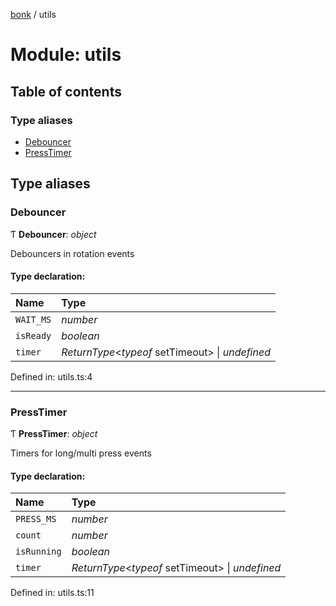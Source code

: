 [bonk](../README.md) / utils

# Module: utils

## Table of contents

### Type aliases

- [Debouncer](utils.md#debouncer)
- [PressTimer](utils.md#presstimer)

## Type aliases

### Debouncer

Ƭ **Debouncer**: *object*

Debouncers in rotation events

#### Type declaration:

Name | Type |
:------ | :------ |
`WAIT_MS` | *number* |
`isReady` | *boolean* |
`timer` | *ReturnType*<*typeof* setTimeout\> \| *undefined* |

Defined in: utils.ts:4

___

### PressTimer

Ƭ **PressTimer**: *object*

Timers for long/multi press events

#### Type declaration:

Name | Type |
:------ | :------ |
`PRESS_MS` | *number* |
`count` | *number* |
`isRunning` | *boolean* |
`timer` | *ReturnType*<*typeof* setTimeout\> \| *undefined* |

Defined in: utils.ts:11
